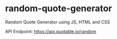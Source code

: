 # random-quote-generator
Random Quote Generator using JS, HTML and CSS

API Endpoint: https://api.quotable.io/random
